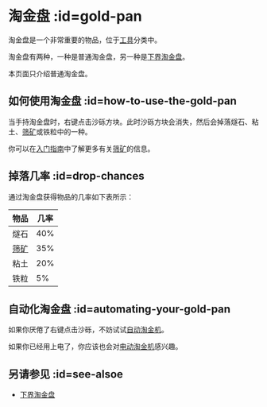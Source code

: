 # 淘金盘 :id=gold-pan

淘金盘是一个非常重要的物品，位于[工具](/Tools)分类中。

淘金盘有两种，一种是普通淘金盘，另一种是[下界淘金盘](/Nether-Gold-Pan)。

本页面只介绍普通淘金盘。

## 如何使用淘金盘 :id=how-to-use-the-gold-pan

当手持淘金盘时，右键点击沙砾方块。此时沙砾方块会消失，然后会掉落燧石、粘土、[筛矿](/Sifted-Ore)或铁粒中的一种。

你可以在[入门指南](/Getting-Started)中了解更多有关[筛矿](/Sifted-Ore)的信息。

## 掉落几率 :id=drop-chances

通过淘金盘获得物品的几率如下表所示：

| 物品 | 几率 |
| ---- | ------ |
| 燧石 | 40% |
| [筛矿](/Sifted-Ore) | 35% |
| 粘土 | 20% |
| 铁粒 | 5% |

## 自动化淘金盘 :id=automating-your-gold-pan

如果你厌倦了右键点击沙砾，不妨试试[自动淘金机](/Automated-Panning-Machine)。

如果你已经用上电了，你应该也会对[电动淘金机](/Electric-Gold-Pan)感兴趣。

## 另请参见 :id=see-alsoe

* [下界淘金盘](/Nether-Gold-Pan)
